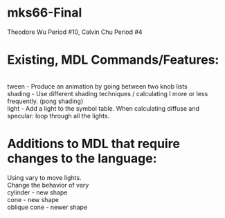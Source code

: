 # mks66-Final
Theodore Wu Period #10, Calvin Chu Period #4
# Existing, MDL Commands/Features:
<br>
tween - Produce an animation by going between two knob lists
<br>
shading - Use different shading techniques / calculating I more or less frequently. (pong shading)
<br>
light - Add a light to the symbol table. When calculating diffuse and specular: loop through all the lights.

# Additions to MDL that require changes to the language:
Using vary to move lights.
<br>
Change the behavior of vary
<br>
cylinder - new shape
<br>
cone - new shape
<br>
oblique cone - newer shape
